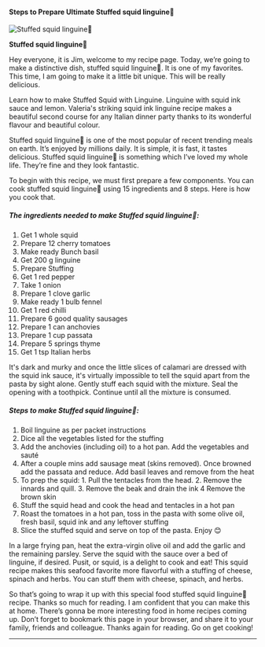             

#### Steps to Prepare Ultimate Stuffed squid linguine🦑

![Stuffed squid linguine🦑](https://img-global.cpcdn.com/recipes/4c77c24ac9c37e7d/751x532cq70/stuffed-squid-linguine%f0%9f%a6%91-recipe-main-photo.jpg)

**Stuffed squid linguine🦑**

Hey everyone, it is Jim, welcome to my recipe page. Today, we’re going to make a distinctive dish, stuffed squid linguine🦑. It is one of my favorites. This time, I am going to make it a little bit unique. This will be really delicious.

Learn how to make Stuffed Squid with Linguine. Linguine with squid ink sauce and lemon. Valeria's striking squid ink linguine recipe makes a beautiful second course for any Italian dinner party thanks to its wonderful flavour and beautiful colour.

Stuffed squid linguine🦑 is one of the most popular of recent trending meals on earth. It’s enjoyed by millions daily. It is simple, it is fast, it tastes delicious. Stuffed squid linguine🦑 is something which I’ve loved my whole life. They’re fine and they look fantastic.

To begin with this recipe, we must first prepare a few components. You can cook stuffed squid linguine🦑 using 15 ingredients and 8 steps. Here is how you cook that.

##### The ingredients needed to make Stuffed squid linguine🦑:

1.  Get 1 whole squid
2.  Prepare 12 cherry tomatoes
3.  Make ready Bunch basil
4.  Get 200 g linguine
5.  Prepare Stuffing
6.  Get 1 red pepper
7.  Take 1 onion
8.  Prepare 1 clove garlic
9.  Make ready 1 bulb fennel
10.  Get 1 red chilli
11.  Prepare 6 good quality sausages
12.  Prepare 1 can anchovies
13.  Prepare 1 cup passata
14.  Prepare 5 springs thyme
15.  Get 1 tsp Italian herbs

It's dark and murky and once the little slices of calamari are dressed with the squid ink sauce, it's virtually impossible to tell the squid apart from the pasta by sight alone. Gently stuff each squid with the mixture. Seal the opening with a toothpick. Continue until all the mixture is consumed.

##### Steps to make Stuffed squid linguine🦑:

1.  Boil linguine as per packet instructions
2.  Dice all the vegetables listed for the stuffing
3.  Add the anchovies (including oil) to a hot pan. Add the vegetables and sauté
4.  After a couple mins add sausage meat (skins removed). Once browned add the passata and reduce. Add basil leaves and remove from the heat
5.  To prep the squid: 1. Pull the tentacles from the head. 2. Remove the innards and quill. 3. Remove the beak and drain the ink 4 Remove the brown skin
6.  Stuff the squid head and cook the head and tentacles in a hot pan
7.  Roast the tomatoes in a hot pan, toss in the pasta with some olive oil, fresh basil, squid ink and any leftover stuffing
8.  Slice the stuffed squid and serve on top of the pasta. Enjoy 😊

In a large frying pan, heat the extra-virgin olive oil and add the garlic and the remaining parsley. Serve the squid with the sauce over a bed of linguine, if desired. Pusit, or squid, is a delight to cook and eat! This squid recipe makes this seafood favorite more flavorful with a stuffing of cheese, spinach and herbs. You can stuff them with cheese, spinach, and herbs.

So that’s going to wrap it up with this special food stuffed squid linguine🦑 recipe. Thanks so much for reading. I am confident that you can make this at home. There’s gonna be more interesting food in home recipes coming up. Don’t forget to bookmark this page in your browser, and share it to your family, friends and colleague. Thanks again for reading. Go on get cooking!

* * *